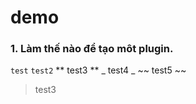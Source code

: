 # demo
### 1. Làm thế nào để tạo môt plugin.
``` test ```
` test2 `
** test3 **
_ test4 _
~~ test5 ~~
> test3
